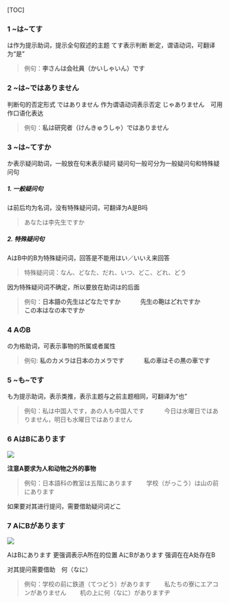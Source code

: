 [TOC]
### 1 ~は~てす
は作为提示助词，提示全句叙述的主题
てす表示判断 断定，谓语动词，可翻译为“是”
>例句：**李さんは会社員（かいしゃいん）です**

### 2 ~は~ではありません
 判断句的否定形式 
 ではありません 作为谓语动词表示否定
 じゃありません　可用作口语化表达
 >例句：**私は研究者（けんきゅうしゃ）ではありません**

### 3 ~は~てすか
か表示疑问助词，一般放在句末表示疑问
疑问句一般可分为一般疑问句和特殊疑问句

##### 1. 一般疑问句
は前后均为名词，没有特殊疑问词，可翻译为A是B吗
>あなたは李先生ですか


##### 2. 特殊疑问句 
AはB中的B为特殊疑问词，回答是不能用はい／いいえ来回答
>特殊疑问词：なん、どなた、だれ、いつ、どこ、どれ、どう

因为特殊疑问词不确定，所以要放在助词は的后面
>例句：**日本語の先生はどなたですか**
>　　　**先生の鞄はどれですか**
>　　　**この本はなの本ですか**


### 4 AのB
の为格助词，可表示事物的所属或者属性
>例句:  **私のカメラは日本のカメラです** 
>&emsp;&emsp;&emsp;**私の車はその黒の車です**



### 5 ~も~です
も为提示助词，表示类推，表示主题与之前主题相同，可翻译为“也”
>例句：私は中国人です，あの人も中国人です
>&emsp;&emsp;&emsp;今日は水曜日ではありません，明日も水曜日ではありません

### 6 AはBにあります

![](https://raw.githubusercontent.com/dfy777/japanese-study-imgstore/main/grammar/test_2.png)

**注意A要求为人和动物之外的事物**

>例句：日本語科の教室は五階にあります
>&emsp;&emsp;学校（がっこう）は山の前にあります

如果要对其进行提问，需要借助疑问词どこ



### 7 AにBがあります

![](https://raw.githubusercontent.com/dfy777/japanese-study-imgstore/main/grammar/test_1.png)

AはBにあります 更强调表示A所在的位置
AにBがあります 强调在在A处存在B

对其提问需要借助　何（なに）

>例句：学校の前に鉄道（てつどう）があります
>&emsp;&emsp;私たちの寮にエアコンがありません
>&emsp;&emsp;机の上に何（なに）がありますヂ